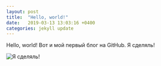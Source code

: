 ```yaml
---
layout: post
title:  "Hello, world!"
date:   2019-03-13 13:03:16 +0400
categories: jekyll update
---
```

Hello, world!
Вот и мой первый блог на GitHub.
Я сделяль!

![Я сделяль!](https://partizanzero.github.io/images/sdelal.jpg)